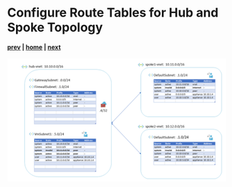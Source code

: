 # Configure Route Tables for Hub and Spoke Topology

#### [prev](./21.md) | [home](../welcome.md) | [next](./23.md)

![slide 22](../png/configure-route-tables-for-hub-and-spoke-topology/22.png)
